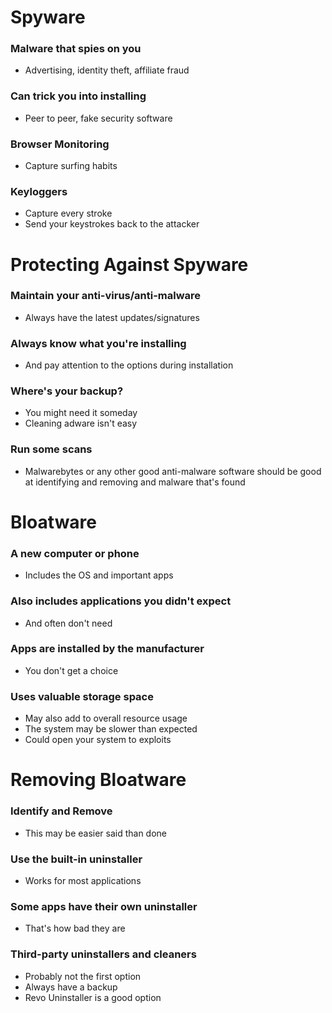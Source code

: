 # Spyware
### Malware that spies on you
- Advertising, identity theft, affiliate fraud
### Can trick you into installing
- Peer to peer, fake security software
### Browser Monitoring
- Capture surfing habits
### Keyloggers
- Capture every stroke
- Send your keystrokes back to the attacker
# Protecting Against Spyware
### Maintain your anti-virus/anti-malware
- Always have the latest updates/signatures
### Always know what you're installing
- And pay attention to the options during installation
### Where's your backup?
- You might need it someday
- Cleaning adware isn't easy
### Run some scans
- Malwarebytes or any other good anti-malware software should be good at identifying and removing and malware that's found
# Bloatware
### A new computer or phone
- Includes the OS and important apps
### Also includes applications you didn't expect
- And often don't need
### Apps are installed by the manufacturer
- You don't get a choice
### Uses valuable storage space
- May also add to overall resource usage
- The system may be slower than expected
- Could open your system to exploits
# Removing Bloatware
### Identify and Remove
- This may be easier said than done
### Use the built-in uninstaller
- Works for most applications
### Some apps have their own uninstaller
- That's how bad they are
### Third-party uninstallers and cleaners
- Probably not the first option
- Always have a backup
- Revo Uninstaller is a good option